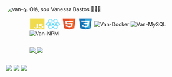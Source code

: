 <img align="left" alt="van-gif" height="150" style="border-radius:50px;" src="https://github.com/vanessabastos/images/blob/master/van.gif">
Olá, sou Vanessa Bastos 🙋🏾‍♀️
<div style="display: inline_block"><br>
  <img align="center" alt="Van-Js" height="30" width="40" src="https://raw.githubusercontent.com/devicons/devicon/master/icons/javascript/javascript-plain.svg">
  <img align="center" alt="Van-React" height="30" width="40" src="https://raw.githubusercontent.com/devicons/devicon/master/icons/react/react-original.svg">
  <img align="center" alt="Van-HTML" height="30" width="40" src="https://raw.githubusercontent.com/devicons/devicon/master/icons/html5/html5-original.svg">
  <img align="center" alt="Van-CSS" height="30" width="40" src="https://raw.githubusercontent.com/devicons/devicon/master/icons/css3/css3-original.svg">
  <img align="center" alt="Van-Docker" height="60" width="60" src="https://cdn.jsdelivr.net/gh/devicons/devicon/icons/docker/docker-original.svg"> 
  <img align="center" alt="Van-MySQL" height="60" width="60" src="https://cdn.jsdelivr.net/gh/devicons/devicon/icons/mysql/mysql-original-wordmark.svg"> 
  <img align="center" alt="Van-NPM" height="50" width="50" src="https://cdn.jsdelivr.net/gh/devicons/devicon/icons/npm/npm-original-wordmark.svg">
</div> 

## 
  
<div align="left">
  <a href="https://github.com/vanessabastos">
  <img height="130em" src="https://github-readme-stats.vercel.app/api?username=vanessabastos&show_icons=true&theme=dracula&include_all_commits=true&count_private=true"/>
  <img height="130em" src="https://github-readme-stats.vercel.app/api/top-langs/?username=vanessabastos&layout=compact&langs_count=7&theme=dracula"/>
</div>
  
##

<div> 
  <a href="https://www.instagram.com/vanrsb" target="_blank"><img src="https://img.shields.io/badge/-Instagram-%23E4405F?style=for-the-badge&logo=instagram&logoColor=white" target="_blank"></a>
  <a href = "mailto:vanessa9559@gmail.com"><img src="https://img.shields.io/badge/-Gmail-%23333?style=for-the-badge&logo=gmail&logoColor=white" target="_blank"></a>
  <a href="https://www.linkedin.com/in/vanessa-reis-santos-bastos-6018b274" target="_blank"><img src="https://img.shields.io/badge/-LinkedIn-%230077B5?style=for-the-badge&logo=linkedin&logoColor=white" target="_blank"></a> 
</div>  

